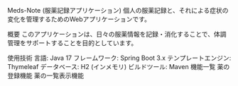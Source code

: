 Meds-Note (服薬記録アプリケーション)
個人の服薬記録と、それによる症状の変化を管理するためのWebアプリケーションです。

概要
このアプリケーションは、日々の服薬情報を記録・消化することで、体調管理をサポートすることを目的としています。

使用技術
言語: Java 17
フレームワーク: Spring Boot 3.x
テンプレートエンジン: Thymeleaf
データベース: H2 (インメモリ)
ビルドツール: Maven
機能一覧
薬の登録機能
薬の一覧表示機能
